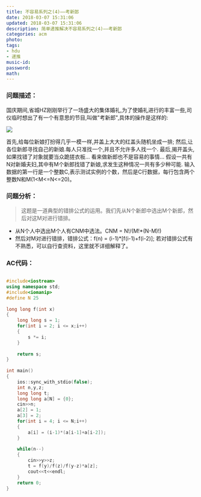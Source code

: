 ```yaml
---
title: 不容易系列之(4)——考新郎
date: 2018-03-07 15:31:06
updated: 2018-03-07 15:31:06
description: 简单递推解决不容易系列之(4)——考新郎
categories: acm
photo: 
tags: 
- hdu
- 递推
music-id:
password:
math:
---
```


### 问题描述：

国庆期间,省城HZ刚刚举行了一场盛大的集体婚礼,为了使婚礼进行的丰富一些,司仪临时想出了有一个有意思的节目,叫做"考新郎",具体的操作是这样的:

![](http://acm.hdu.edu.cn/data/images/C40-1007-1.gif)

首先,给每位新娘打扮得几乎一模一样,并盖上大大的红盖头随机坐成一排;
然后,让各位新郎寻找自己的新娘.每人只准找一个,并且不允许多人找一个.
最后,揭开盖头,如果找错了对象就要当众跪搓衣板...
看来做新郎也不是容易的事情...
假设一共有N对新婚夫妇,其中有M个新郎找错了新娘,求发生这种情况一共有多少种可能.
输入数据的第一行是一个整数C,表示测试实例的个数，然后是C行数据，每行包含两个整数N和M(1<M<=N<=20)。

### 问题分析：

>这题是一道典型的错排公式的运用。我们先从N个新郎中选出M个新郎，然后对这M对进行错排。

 - 从N个人中选出M个人有CNM中选法。CNM = N!/(M!*(N-M)!)
 - 然后对M对进行错排，错排公式：f(n) = (i-1)*[f(i-1)+f(i-2)];
若对错排公式有不熟悉，可以自行查资料，这里就不详细解释了。

### AC代码：

```c++

#include<iostream>
using namespace std;
#include<iomanip>
#define N 25
 
long long f(int x)
{
	long long s = 1;
	for(int i = 2; i <= x;i++)
	{
		s *= i;
	}
	
	return s;
}
 
int main()
{
	ios::sync_with_stdio(false);
	int n,y,z;
	long long t;
	long long a[N] = {0};
	cin>>n;
	a[2] = 1;
	a[3] = 2;
	for(int i = 4; i <= N;i++)
	{
		a[i] = (i-1)*(a[i-1]+a[i-2]);
	}
	
	while(n--)
	{
		cin>>y>>z;	
		t = f(y)/f(z)/f(y-z)*a[z];
		cout<<t<<endl;
	}
	return 0;
}
```
